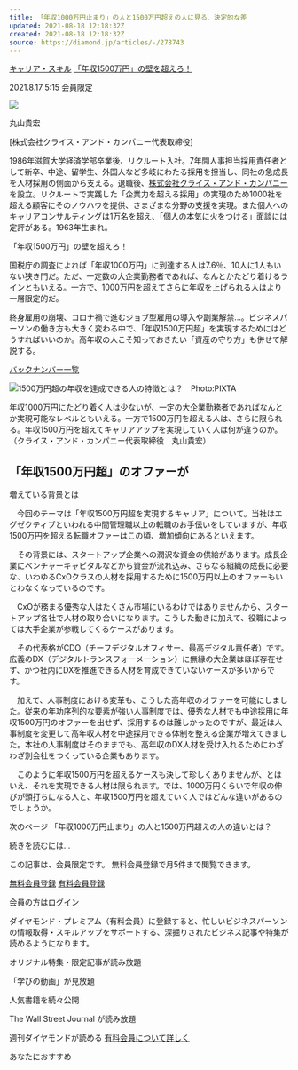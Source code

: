 ```yaml
---
title: 「年収1000万円止まり」の人と1500万円超えの人に見る、決定的な差
updated: 2021-08-18 12:18:32Z
created: 2021-08-18 12:18:32Z
source: https://diamond.jp/articles/-/278743
---
```


 [キャリア・スキル](https://diamond.jp/list/genre/%E3%82%AD%E3%83%A3%E3%83%AA%E3%82%A2%E3%83%BB%E3%82%B9%E3%82%AD%E3%83%AB)  [「年収1500万円」の壁を超えろ！](https://diamond.jp/category/s-nenshu1500)

 2021.8.17 5:15  会員限定

 ![](https://diamond.jp/mwimgs/6/7/100/img_67f33d6c9301ca8169758e8948e599a69755.jpg)

丸山貴宏

[株式会社クライス・アンド・カンパニー代表取締役]

1986年滋賀大学経済学部卒業後、リクルート入社。7年間人事担当採用責任者として新卒、中途、留学生、外国人など多岐にわたる採用を担当し、同社の急成長を人材採用の側面から支える。退職後、[株式会社クライス・アンド・カンパニー](https://www.kandc.com/)を設立。リクルートで実践した「企業力を超える採用」の実現のため1000社を超える顧客にそのノウハウを提供、さまざまな分野の支援を実現。また個人へのキャリアコンサルティングは1万名を超え、「個人の本気に火をつける」面談には定評がある。1963年生まれ。

「年収1500万円」の壁を超えろ！

国税庁の調査によれば「年収1000万円」に到達する人は7.6％、10人に1人もいない狭き門だ。ただ、一定数の大企業勤務者であれば、なんとかたどり着けるラインともいえる。一方で、1000万円を超えてさらに年収を上げられる人はより一層限定的だ。

終身雇用の崩壊、コロナ禍で進むジョブ型雇用の導入や副業解禁…。ビジネスパーソンの働き方も大きく変わる中で、「年収1500万円超」を実現するためにはどうすればいいのか。高年収の人こそ知っておきたい「資産の守り方」も併せて解説する。

[バックナンバー一覧](https://diamond.jp/category/s-nenshu1500)

![](https://dol.ismcdn.jp/mwimgs/4/5/1080m/img_459fb3ede5cd11ff2ebe2cbf260e6f03187610.jpg)1500万円超の年収を達成できる人の特徴とは？　Photo:PIXTA

年収1000万円にたどり着く人は少ないが、一定の大企業勤務者であればなんとか実現可能なレベルともいえる。一方で1500万円を超える人は、さらに限られる。年収1500万円を超えてキャリアアップを実現していく人は何が違うのか。（クライス・アンド・カンパニー代表取締役　丸山貴宏）

## 「年収1500万円超」のオファーが

増えている背景とは

　今回のテーマは「年収1500万円超を実現するキャリア」について。当社はエグゼクティブといわれる中間管理職以上の転職のお手伝いをしていますが、年収1500万円を超える転職オファーはこの頃、増加傾向にあるといえます。

　その背景には、スタートアップ企業への潤沢な資金の供給があります。成長企業にベンチャーキャピタルなどから資金が流れ込み、さらなる組織の成長に必要な、いわゆるCxOクラスの人材を採用するために1500万円以上のオファーもいとわなくなっているのです。

　CxOが務まる優秀な人はたくさん市場にいるわけではありませんから、スタートアップ各社で人材の取り合いになります。こうした動きに加えて、役職によっては大手企業が参戦してくるケースがあります。

　その代表格がCDO（チーフデジタルオフィサー、最高デジタル責任者）です。広義のDX（デジタルトランスフォーメーション）に無縁の大企業はほぼ存在せず、かつ社内にDXを推進できる人材を育成できていないケースが多いからです。

　加えて、人事制度における変革も、こうした高年収のオファーを可能にしました。従来の年功序列的な要素が強い人事制度では、優秀な人材でも中途採用に年収1500万円のオファーを出せず、採用するのは難しかったのですが、最近は人事制度を変更して高年収人材を中途採用できる体制を整える企業が増えてきました。本社の人事制度はそのままでも、高年収のDX人材を受け入れるためにわざわざ別会社をつくっている企業もあります。

　このように年収1500万円を超えるケースも決して珍しくありませんが、とはいえ、それを実現できる人材は限られます。では、1000万円くらいで年収の伸びが頭打ちになる人と、年収1500万円を超えていく人ではどんな違いがあるのでしょうか。

次のページ
「年収1000万円止まり」の人と1500万円超えの人の違いとは？

続きを読むには…

この記事は、会員限定です。
無料会員登録で月5件まで閲覧できます。

 [無料会員登録](https://account.diamond.jp/site/member/create/index)  [有料会員登録](https://promo.diamond.jp/select/?return_to=https://diamond.jp/articles/-/278743)

会員の方は[ログイン](https://diamond.jp/auth/login?return_to=https://diamond.jp/articles/-/278743?page=2)

ダイヤモンド・プレミアム（有料会員）に登録すると、忙しいビジネスパーソンの情報取得・スキルアップをサポートする、深掘りされたビジネス記事や特集が読めるようになります。

オリジナル特集・限定記事が読み放題

「学びの動画」が見放題

人気書籍を続々公開

The Wall Street Journal が読み放題

週刊ダイヤモンドが読める
 [有料会員について詳しく](https://promo.diamond.jp/select_bks/)

あなたにおすすめ
